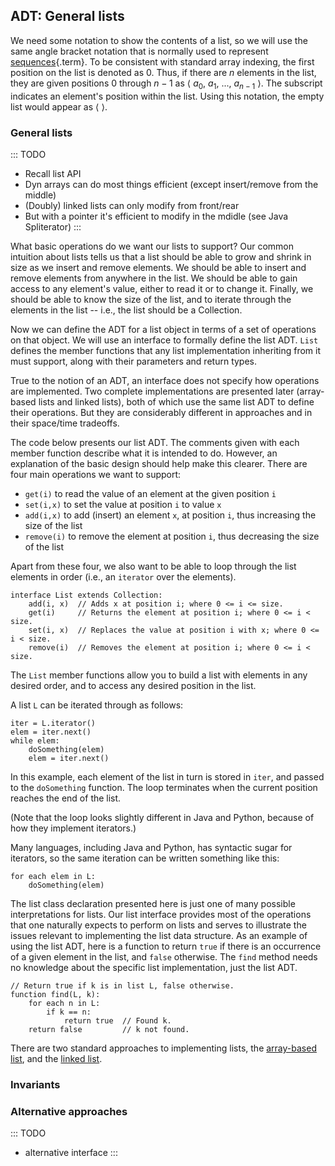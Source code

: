 
## ADT: General lists

We need some notation to show the contents of a list, so we will use the
same angle bracket notation that is normally used to represent
[sequences](#sequence){.term}. To be consistent
with standard array indexing, the first position on the list is denoted
as 0. Thus, if there are $n$ elements in the list, they are given
positions 0 through $n-1$ as
$\langle\ a_0,\ a_1,\ ...,\ a_{n-1}\ \rangle$. The subscript indicates
an element's position within the list. Using this notation, the empty
list would appear as $\langle\ \rangle$.

### General lists

::: TODO
- Recall list API
- Dyn arrays can do most things efficient (except insert/remove from the middle)
- (Doubly) linked lists can only modify from front/rear
- But with a pointer it's efficient to modify in the mdidle (see Java Spliterator)
:::

What basic operations do we want our lists to support? Our common
intuition about lists tells us that a list should be able to grow and
shrink in size as we insert and remove elements. We should be able to
insert and remove elements from anywhere in the list. We should be able
to gain access to any element's value, either to read it or to change
it. Finally, we should be able to know the size of the list, and to
iterate through the elements in the list -- i.e., the list should be a
Collection.

Now we can define the ADT for a list object in terms of a set of
operations on that object. We will use an interface to formally define
the list ADT. `List` defines the member functions that any list
implementation inheriting from it must support, along with their
parameters and return types.

True to the notion of an ADT, an interface does not specify how
operations are implemented. Two complete implementations are presented
later (array-based lists and linked lists), both of which use the same
list ADT to define their operations. But they are considerably different
in approaches and in their space/time tradeoffs.

The code below presents our list ADT. The comments given with each
member function describe what it is intended to do. However, an
explanation of the basic design should help make this clearer. There are
four main operations we want to support:

-   `get(i)` to read the value of an element at the given position `i`
-   `set(i,x)` to set the value at position `i` to value `x`
-   `add(i,x)` to add (insert) an element `x`, at position `i`, thus
    increasing the size of the list
-   `remove(i)` to remove the element at position `i`, thus decreasing
    the size of the list

Apart from these four, we also want to be able to loop through the list
elements in order (i.e., an `iterator` over the elements).

    interface List extends Collection:
        add(i, x)  // Adds x at position i; where 0 <= i <= size.
        get(i)     // Returns the element at position i; where 0 <= i < size.
        set(i, x)  // Replaces the value at position i with x; where 0 <= i < size.
        remove(i)  // Removes the element at position i; where 0 <= i < size.

<inlineav id="ListADT-Positions-CON" src="ChalmersGU/ListADT-Positions-CON.js" name="List ADT Positions Slideshow" links="ChalmersGU/CGU-Styles.css"/>

The `List` member functions allow you to build a list with elements in
any desired order, and to access any desired position in the list.

A list `L` can be iterated through as follows:

    iter = L.iterator()
    elem = iter.next()
    while elem:
        doSomething(elem)
        elem = iter.next()

In this example, each element of the list in turn is stored in `iter`,
and passed to the `doSomething` function. The loop terminates when the
current position reaches the end of the list.

(Note that the loop looks slightly different in Java and Python,
because of how they implement iterators.)

Many languages, including Java and Python, has syntactic sugar for iterators,
so the same iteration can be written something like this:

    for each elem in L:
        doSomething(elem)

The list class declaration presented here is just one of many possible
interpretations for lists. Our list interface provides most of the
operations that one naturally expects to perform on lists and serves to
illustrate the issues relevant to implementing the list data structure.
As an example of using the list ADT, here is a function to return `true`
if there is an occurrence of a given element in the list, and `false`
otherwise. The `find` method needs no knowledge about the specific list
implementation, just the list ADT.

    // Return true if k is in list L, false otherwise.
    function find(L, k):
        for each n in L:
            if k == n:
                return true  // Found k.
        return false         // k not found.

There are two standard approaches to implementing lists, the
[array-based list](#static-array-based-lists), and the
[linked list](#linked-lists).


### Invariants


### Alternative approaches

::: TODO
- alternative interface
:::
